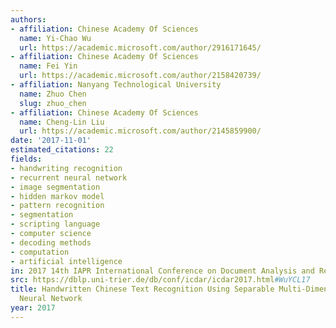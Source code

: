 ```yaml
---
authors:
- affiliation: Chinese Academy Of Sciences
  name: Yi-Chao Wu
  url: https://academic.microsoft.com/author/2916171645/
- affiliation: Chinese Academy Of Sciences
  name: Fei Yin
  url: https://academic.microsoft.com/author/2158420739/
- affiliation: Nanyang Technological University
  name: Zhuo Chen
  slug: zhuo_chen
- affiliation: Chinese Academy Of Sciences
  name: Cheng-Lin Liu
  url: https://academic.microsoft.com/author/2145859900/
date: '2017-11-01'
estimated_citations: 22
fields:
- handwriting recognition
- recurrent neural network
- image segmentation
- hidden markov model
- pattern recognition
- segmentation
- scripting language
- computer science
- decoding methods
- computation
- artificial intelligence
in: 2017 14th IAPR International Conference on Document Analysis and Recognition (ICDAR)
src: https://dblp.uni-trier.de/db/conf/icdar/icdar2017.html#WuYCL17
title: Handwritten Chinese Text Recognition Using Separable Multi-Dimensional Recurrent
  Neural Network
year: 2017
---
```

